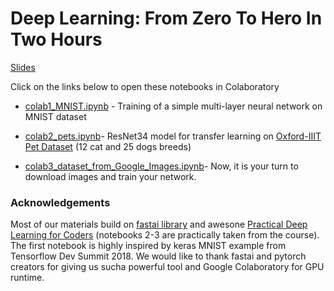 # Deep Learning: From Zero To Hero In Two Hours


[Slides](https://docs.google.com/presentation/d/1gFOewfTRLQusBXPrSGeEV7T5jyMeYS4fnbwF2AHBIfQ/edit?usp=sharing)

Click on the links below to open these notebooks in Colaboratory

* [colab1_MNIST.ipynb](https://colab.research.google.com/github/simecek/from0toheroin2h/blob/master/colab1_MNIST.ipynb) - Training of a simple multi-layer neural network on MNIST dataset

* [colab2_pets.ipynb](https://colab.research.google.com/github/simecek/from0toheroin2h/blob/master/colab2_pets.ipynb)- ResNet34 model for transfer learning on [Oxford-IIIT Pet Dataset](http://www.robots.ox.ac.uk/~vgg/publications/2012/parkhi12a/parkhi12a.pdf) (12 cat and 25 dogs breeds)

* [colab3_dataset_from_Google_Images.ipynb](https://colab.research.google.com/github/simecek/from0toheroin2h/blob/master/colab3_dataset_from_Google_Images.ipynb)- Now, it is your turn to download images and train your network.

### Acknowledgements

Most of our materials build on [fastai library](https://docs.fast.ai/) and awesone [Practical Deep Learning for Coders](https://course.fast.ai/) (notebooks 2-3 are practically taken from the course). The first notebook is highly inspired by keras MNIST example from Tensorflow Dev Summit 2018. We would like to thank fastai and pytorch creators for giving us sucha powerful tool and Google Colaboratory for GPU runtime.

